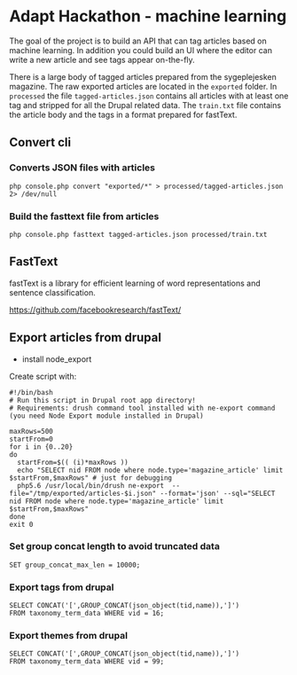 # Adapt Hackathon - machine learning

The goal of the project is to build an API that can tag articles based on machine learning. In addition you could build an UI where the editor can write a new article and see tags appear on-the-fly.

There is a large body of tagged articles prepared from the sygeplejesken magazine. The raw exported articles are located in the `exported` folder. In `processed` the file `tagged-articles.json` contains all articles with at least one tag and stripped for all the Drupal related data. The `train.txt` file contains the article body and the tags in a format prepared for fastText.

## Convert cli

### Converts JSON files with articles

    php console.php convert "exported/*" > processed/tagged-articles.json 2> /dev/null

### Build the fasttext file from articles

    php console.php fasttext tagged-articles.json processed/train.txt

## FastText

fastText is a library for efficient learning of word representations and sentence classification.

https://github.com/facebookresearch/fastText/

## Export articles from drupal
 - install node_export

Create script with:

    #!/bin/bash
    # Run this script in Drupal root app directory!
    # Requirements: drush command tool installed with ne-export command (you need Node Export module installed in Drupal)

    maxRows=500
    startFrom=0
    for i in {0..20}
    do
      startFrom=$(( (i)*maxRows ))
      echo "SELECT nid FROM node where node.type='magazine_article' limit $startFrom,$maxRows" # just for debugging
      php5.6 /usr/local/bin/drush ne-export  --file="/tmp/exported/articles-$i.json" --format='json' --sql="SELECT nid FROM node where node.type='magazine_article' limit $startFrom,$maxRows"
    done
    exit 0


### Set group concat length to avoid truncated data
    SET group_concat_max_len = 10000;

### Export tags from drupal
    SELECT CONCAT('[',GROUP_CONCAT(json_object(tid,name)),']')
    FROM taxonomy_term_data WHERE vid = 16;

### Export themes from drupal
    SELECT CONCAT('[',GROUP_CONCAT(json_object(tid,name)),']')
    FROM taxonomy_term_data WHERE vid = 99;
